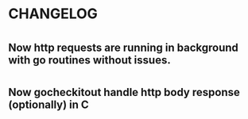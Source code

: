 # CHANGELOG 

#

## Now http requests are running in background with go routines without issues. 

#

## Now gocheckitout handle http body response (optionally) in C